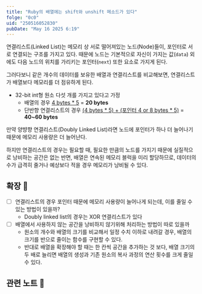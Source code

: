 ```yaml
---
title: "Ruby의 배열에는 shift와 unshift 메소드가 있다"
folge: "0c0"
uid: "250516052830"
pubDate: "May 16 2025 6:19"
---
```


연결리스트(Linked List)는 메모리 상 서로 떨어져있는 노드(Node)들이, 포인터로 서로 연결되는 구조를 가지고 있다. 때문에 노드는 기본적으로 자신이 가지는 값(`data`) 외에도 다음 노드의 위치를 가리키는 포인터(`next`) 또한 요소로 가지게 된다.

그러다보니 같은 개수의 데이터를 보유한 배열과 연결리스트를 비교해보면, 연결리스트가 배열보다 메모리를 더 점유하게 된다.

- 32-bit int형 원소 다섯 개를 가지고 있다고 가정 
  - 배열의 경우 <u>4 bytes * 5</u> = **20 bytes**
  - 단반향 연결리스트의 경우 <u>(4 bytes * 5) + (포인터 4 or 8 bytes * 5)</u> = **40~60 bytes**

만약 양뱡향 연결리스트(Doubly Linked List)라면 노드에 포인터가 하나 더 늘어나기 때문에 메모리 사용량은 더 늘어난다.

하지만 연결리스트의 경우는 필요할 때, 필요한 만큼의 노드를 가지기 때문에 실질적으로 낭비하는 공간은 없는 반면, 배열은 연속된 메모리 블럭을 미리 할당하므로, 데이터의 수가 급격히 줄거나 예상보다 적을 경우 메모리가 낭비될 수 있다.

## 확장 🌱
- [ ] 연결리스트의 경우 포인터 때문에 메모리 사용량이 늘어나게 되는데, 이를 줄일 수 있는 방법이 있을까?
  * Doubly linked list의 경우는 XOR 연결리스트가 있다
- [ ] 배열에서 사용하지 않는 공간을 낭비하지 않기위해 처리하는 방법이 따로 있을까
  * 원소의 개수와 배열의 크기를 비교해서 일정 수치 이하로 내려갈 경우, 배열의 크기를 반으로 줄이는 함수를 구현할 수 있다.
  * 반대로 배열을 확장해야 할 때는 한 칸씩 공간을 추가하는 것 보다, 배열 크기의 두 배로 늘리면 배열의 생성과 기존 원소의 복사 과정의 연산 횟수를 크게 줄일 수 있다.


## 관련 노트 📘